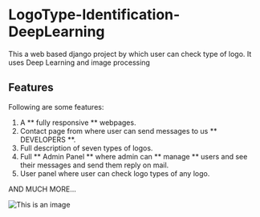 # LogoType-Identification-DeepLearning
This a web based django project by which user can check type of logo. It uses Deep Learning and image processing

## Features

Following are some features:

 1. A ** fully responsive ** webpages.
 2. Contact page from where user can send messages to us ** DEVELOPERS **.
 3. Full description of seven types of logos.
 4. Full ** Admin Panel ** where admin can ** manage ** users and see their messages and send them reply on mail.
 5. User panel where user can check logo types of any logo. 
 
 AND MUCH MORE...
 
 ![This is an image](https://myoctocat.com/assets/images/base-octocat.svg)
